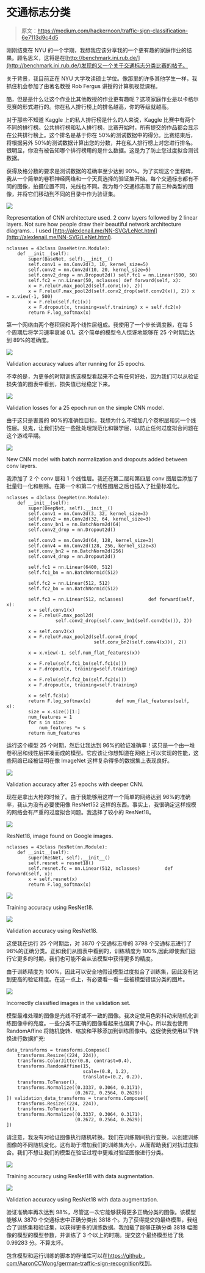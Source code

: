 # 交通标志分类

> 原文：<https://medium.com/hackernoon/traffic-sign-classification-6e7113d9c4d5>

刚刚结束在 NYU 的一个学期，我想我应该分享我的一个更有趣的家庭作业的结果。顾名思义，这将是在[http://benchmark.ini.rub.de/](http://benchmark.ini.rub.de/)发现的又一个关于交通标志分类比赛的帖子。

关于背景，我目前正在 NYU 大学攻读硕士学位。像那里的许多其他学生一样，我抓住机会参加了由著名教授 Rob Fergus 讲授的计算机视觉课程。

酷，但是是什么让这个作业比其他教授的作业更有趣呢？这项家庭作业是以卡格尔竞赛的形式进行的。你在私人排行榜上的排名越高，你的等级就越高。

对于那些不知道 Kaggle 上的私人排行榜是什么的人来说，Kaggle 比赛中有两个不同的排行榜。公共排行榜和私人排行榜。比赛开始时，所有提交的作品都会显示在公共排行榜上。这个排名是基于你在 50%的测试数据中的得分。比赛结束后，将根据另外 50%的测试数据计算出您的分数，并在私人排行榜上对您进行排名。很明显，你没有被告知哪个排行榜用的是什么数据。这是为了防止您过度拟合测试数据。

获得及格分数的要求是测试数据的准确率至少达到 90%。为了实现这个里程碑，我从一个简单的卷积神经网络和一个天真选择的验证集开始。每个交通标志都有不同的图像，拍摄位置不同，光线也不同。我为每个交通标志取了前三种类型的图像，并将它们移动到不同的目录中作为验证集。

![](img/afbe239884380e1994ce91af6580b9a5.png)

Representation of CNN architecture used. 2 conv layers followed by 2 linear layers. Not sure how people draw their beautiful network architecture diagrams… I used [http://alexlenail.me/NN-SVG/LeNet.html](http://alexlenail.me/NN-SVG/LeNet.html).

```
nclasses = 43class BaseNet(nn.Module):
    def __init__(self):
        super(BaseNet, self).__init__()
        self.conv1 = nn.Conv2d(3, 10, kernel_size=5)
        self.conv2 = nn.Conv2d(10, 20, kernel_size=5)
        self.conv2_drop = nn.Dropout2d() self.fc1 = nn.Linear(500, 50)
        self.fc2 = nn.Linear(50, nclasses) def forward(self, x):
        x = F.relu(F.max_pool2d(self.conv1(x), 2))
        x = F.relu(F.max_pool2d(self.conv2_drop(self.conv2(x)), 2)) x = x.view(-1, 500)
        x = F.relu(self.fc1(x))
        x = F.dropout(x, training=self.training) x = self.fc2(x)
        return F.log_softmax(x)
```

第一个网络由两个卷积层和两个线性层组成。我使用了一个步长调度器，在每 5 个周期后将学习速率衰减 0.1。这个简单的模型令人惊讶地能够在 25 个时期后达到 89%的准确度。

![](img/25b9e9d97857d7c4c2bb6c64f19da6d6.png)

Validation accuracy values after running for 25 epochs.

不幸的是，为更多的时期训练该模型看起来不会有任何好处，因为我们可以从验证损失值的图表中看到，损失值已经稳定下来。

![](img/a5d286b222d9bf069598fcb3cf466c6d.png)

Validation losses for a 25 epoch run on the simple CNN model.

由于这只是害羞的 90%的准确性目标，我想为什么不增加几个卷积层和另一个线性层。见鬼，让我们扔在一些批处理规范化和辍学层，以防止任何过度拟合问题在这个游戏早期。

![](img/a7260e09fa01558e4288c58173e8f5ca.png)

New CNN model with batch normalization and dropouts added between conv layers.

我添加了 2 个 conv 层和 1 个线性层。我还在第二层和第四层 conv 图层后添加了批量归一化和剔除。在第一个和第二个线性图层之后也插入了批量标准化。

```
nclasses = 43class DeepNet(nn.Module):    
    def __init__(self):        
        super(DeepNet, self).__init__()        
        self.conv1 = nn.Conv2d(3, 32, kernel_size=3)           
        self.conv2 = nn.Conv2d(32, 64, kernel_size=3)        
        self.conv_bn1 = nn.BatchNorm2d(64)        
        self.conv2_drop = nn.Dropout2d()

        self.conv3 = nn.Conv2d(64, 128, kernel_size=3)        
        self.conv4 = nn.Conv2d(128, 256, kernel_size=3)        
        self.conv_bn2 = nn.BatchNorm2d(256)        
        self.conv4_drop = nn.Dropout2d()

        self.fc1 = nn.Linear(6400, 512)        
        self.fc1_bn = nn.BatchNorm1d(512)

        self.fc2 = nn.Linear(512, 512)        
        self.fc2_bn = nn.BatchNorm1d(512)

        self.fc3 = nn.Linear(512, nclasses)         def forward(self, x):        
        x = self.conv1(x)        
        x = F.relu(F.max_pool2d(
                  self.conv2_drop(self.conv_bn1(self.conv2(x))), 2))

        x = self.conv3(x)        
        x = F.relu(F.max_pool2d(self.conv4_drop(            
                                self.conv_bn2(self.conv4(x))), 2))

        x = x.view(-1, self.num_flat_features(x))

        x = F.relu(self.fc1_bn(self.fc1(x)))        
        x = F.dropout(x, training=self.training)

        x = F.relu(self.fc2_bn(self.fc2(x)))        
        x = F.dropout(x, training=self.training)

        x = self.fc3(x)        
        return F.log_softmax(x)         def num_flat_features(self, x):        
        size = x.size()[1:]        
        num_features = 1        
        for s in size:            
            num_features *= s        
        return num_features
```

运行这个模型 25 个时期，然后让我达到 96%的验证准确率！这只是一个由一堆卷积层和线性层拼凑而成的模型。它应该让你想知道在网络上可以实现的性能，这些网络已经被证明在像 ImageNet 这样复杂得多的数据集上表现良好。

![](img/ef4cbb8cb98d0295edc2ca9f0d595d02.png)

Validation accuracy after 25 epochs with deeper CNN.

现在是拿出大枪的时候了。由于我能够用这样一个简单的网络达到 96%的准确率，我认为没有必要使用像 ResNet152 这样的东西。事实上，我很确定这样规模的网络会有严重的过度拟合问题。我选择了较小的 ResNet18。

![](img/ee86344500603600c3d5a03384b0fc7e.png)

ResNet18, image found on Google images.

```
nclasses = 43class ResNet(nn.Module):    
    def __init__(self):        
        super(ResNet, self).__init__()        
        self.resnet = resnet18()        
        self.resnet.fc = nn.Linear(512, nclasses)         def forward(self, x):        
        x = self.resnet(x)        
        return F.log_softmax(x)
```

![](img/31724706cf2a21988f1bf3c3c878d845.png)

Training accuracy using ResNet18.

![](img/9e8dc6800a8f851182309509c639f46f.png)

Validation accuracy using ResNet18.

这使我在运行 25 个时期后，对 3870 个交通标志中的 3798 个交通标志进行了 98%的正确分类。正如我们从图表中看到的，训练精度为 100%,因此即使我们运行它更多的时期，我们也可能不会从该模型中获得更多的精度。

由于训练精度为 100%，因此可以安全地假设模型过度拟合了训练集，因此没有达到更高的验证精度。在这一点上，有必要看一看一些被模型错误分类的图片。

![](img/e4ea398e7b8ff9ea009595fa762ee93c.png)

Incorrectly classified images in the validation set.

模型最难处理的图像是光线不好或不一致的图像。我决定使用色彩抖动来随机化训练图像中的亮度。一些分类不正确的图像看起来也偏离了中心，所以我也使用 RandomAffine 将随机旋转、缩放和平移添加到训练图像中。这促使我使用以下转换进行数据扩充:

```
data_transforms = transforms.Compose([    
    transforms.Resize((224, 224)),    
    transforms.ColorJitter(0.8, contrast=0.4),     
    transforms.RandomAffine(15, 
                            scale=(0.8, 1.2), 
                            translate=(0.2, 0.2)),    
    transforms.ToTensor(),    
    transforms.Normalize((0.3337, 0.3064, 0.3171), 
                         (0.2672, 0.2564, 0.2629))
]) validation_data_transforms = transforms.Compose([      
    transforms.Resize((224, 224)),      
    transforms.ToTensor(),    
    transforms.Normalize((0.3337, 0.3064, 0.3171), 
                         (0.2672, 0.2564, 0.2629))
])
```

请注意，我没有对验证图像执行随机转换。我们在训练期间执行变换，以创建训练图像的不同随机变化。这有助于增加我们的训练集大小，从而帮助我们对抗过度拟合。我们不想让我们的模型在验证过程中更难对验证图像进行分类。

![](img/42936bca66e83308623c33e164e50fda.png)

Training accuracy using ResNet18 with data augmentation.

![](img/482a09ff33fee922fe7d637f69ed3c8a.png)

Validation accuracy using ResNet18 with data augmentation.

验证准确率再次达到 98%，尽管这一次它能够获得更多正确分类的图像。该模型能够从 3870 个交通标志中正确分类出 3818 个。为了获得提交的最终模型，我组合了训练集和验证集，以获得更多的训练数据。我加载了能够正确分类 3818 幅图像的模型的模型参数，并训练了 3 个以上的时期。提交这个最终模型给了我 0.99283 分。不算太坏。

包含模型和运行训练的脚本的存储库可以在[https://github . com/AaronCCWong/german-traffic-sign-recognition](https://github.com/AaronCCWong/german-traffic-sign-recognition)找到。